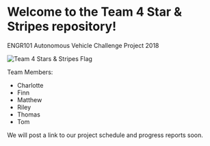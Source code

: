 # Welcome to the Team 4 Star & Stripes repository!
ENGR101 Autonomous Vehicle Challenge Project 2018

![Team 4 Stars & Stripes Flag](https://github.com/dolfinn1212/starsandstripes/blob/master/Team%204%20Star%20%26%20Stripes%20Flag.png)

Team Members:
* Charlotte
* Finn
* Matthew
* Riley
* Thomas
* Tom

We will post a link to our project schedule and progress reports soon.
